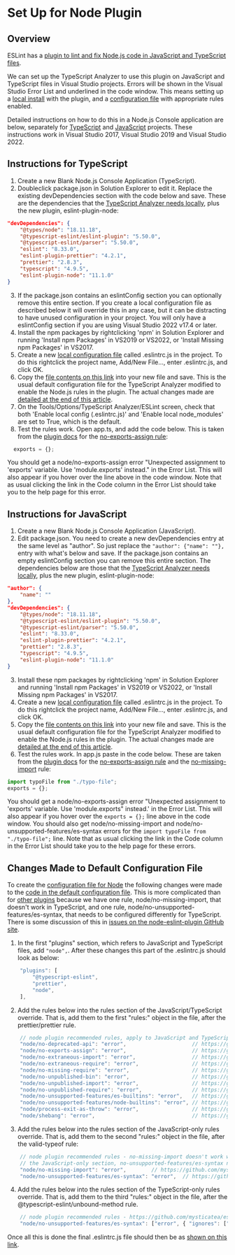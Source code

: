 ﻿# Set Up for Node Plugin

## Overview

ESLint has a [plugin to lint and fix Node.js code in JavaScript and TypeScript files](https://github.com/mysticatea/eslint-plugin-node#readme).  

We can set up the TypeScript Analyzer to use this plugin on JavaScript and TypeScript files in Visual Studio projects.  Errors will be shown in the Visual Studio Error List and underlined in the code window.   This means setting up a [local install](creatinglocalinstall.md) with the plugin, and a [configuration file](configuration.md) with appropriate rules enabled.

Detailed instructions on how to do this in a Node.js Console application are below, separately for [TypeScript](setupnode.md#typescript) and [JavaScript](setupnode.md#javascript) projects.  These instructions work in Visual Studio 2017, Visual Studio 2019 and Visual Studio 2022.

## <a name="typescript"></a>Instructions for TypeScript

1. Create a new Blank Node.js Console Application (TypeScript).
2. Doubleclick package.json in Solution Explorer to edit it.  Replace the existing devDependencies section with the code below and save.  These are the dependencies that the [TypeScript Analyzer needs locally](installs.md#localinstall), plus the new plugin, eslint-plugin-node:
``` json
"devDependencies": {
    "@types/node": "18.11.18",
    "@typescript-eslint/eslint-plugin": "5.50.0",
    "@typescript-eslint/parser": "5.50.0",
    "eslint": "8.33.0",
    "eslint-plugin-prettier": "4.2.1",
    "prettier": "2.8.3",
    "typescript": "4.9.5",
    "eslint-plugin-node": "11.1.0"
}
```
3. If the package.json contains an eslintConfig section you can optionally remove this entire section.  If you create a local configuration file as described below it will override this in any case, but it can be distracting to have unused configuration in your project.  You will only have a eslintConfig section if you are using Visual Studio 2022 v17.4 or later.
4. Install the npm packages by rightclicking 'npm' in Solution Explorer and running 'Install npm Packages' in VS2019 or VS2022, or 'Install Missing npm Packages' in VS2017.
5. Create a new [local configuration file](localconfiguration.md) called .eslintrc.js in the project.  To do this rightclick the project name, Add/New File..., enter .eslintrc.js, and click OK.
6. Copy the [file contents on this link](setupnodeconfig.md) into your new file and save.  This is the usual default configuration file for the TypeScript Analyzer modified to enable the Node.js rules in the plugin.  The actual changes made are [detailed at the end of this article](setupnode.md#changesmadetodefaultconfig).
7. On the Tools/Options/TypeScript Analyzer/ESLint screen, check that both 'Enable local config (.eslintrc.js)' and 'Enable local node_modules' are set to True, which is the default.
8. Test the rules work.  Open app.ts, and add the code below.  This is taken from the [plugin docs](https://github.com/mysticatea/eslint-plugin-node) for the [no-exports-assign rule](https://github.com/mysticatea/eslint-plugin-node/blob/master/docs/rules/no-exports-assign.md):
``` javascript
  exports = {};
```
You should get a node/no-exports-assign error "Unexpected assignment to 'exports' variable. Use 'module.exports' instead." in the Error List.  This will also appear if you hover over the line above in the code window.  Note that as usual clicking the link in the Code column in the Error List should take you to the help page for this error. 

## <a name="javascript"></a>Instructions for JavaScript

1. Create a new Blank Node.js Console Application (JavaScript).
2. Edit package.json.  You need to create a new devDependencies entry at the same level as "author".  So just replace the `"author": {"name": ""},` entry with what's below and save.  If the package.json contains an empty eslintConfig section you can  remove this entire section.  The dependencies below are those that the [TypeScript Analyzer needs locally](installs.md#localinstall), plus the new plugin, eslint-plugin-node:
``` json
"author": {
    "name": ""
},
"devDependencies": {
    "@types/node": "18.11.18",
    "@typescript-eslint/eslint-plugin": "5.50.0",
    "@typescript-eslint/parser": "5.50.0",
    "eslint": "8.33.0",
    "eslint-plugin-prettier": "4.2.1",
    "prettier": "2.8.3",
    "typescript": "4.9.5",
    "eslint-plugin-node": "11.1.0"
}
```
3. Install these npm packages by rightclicking 'npm' in Solution Explorer and running 'Install npm Packages' in VS2019 or VS2022, or 'Install Missing npm Packages' in VS2017.
4. Create a new [local configuration file](localconfiguration.md) called .eslintrc.js in the project.  To do this rightclick the project name, Add/New File..., enter .eslintrc.js, and click OK.
5. Copy the [file contents on this link](setupnodeconfig.md) into your new file and save.  This is the usual default configuration file for the TypeScript Analyzer modified to enable the Node.js rules in the plugin.  The actual changes made are [detailed at the end of this article](setupnode.md#changesmadetodefaultconfig).
6. Test the rules work.  In app.js paste in the code below.  These are taken from the [plugin docs](https://github.com/mysticatea/eslint-plugin-node) for the [no-exports-assign rule](https://github.com/mysticatea/eslint-plugin-node/blob/master/docs/rules/no-exports-assign.md) and the [no-missing-import](https://github.com/mysticatea/eslint-plugin-node/blob/master/docs/rules/no-missing-import.md) rule:
``` javascript
import typoFile from "./typo-file";
exports = {};
```
You should get a node/no-exports-assign error "Unexpected assignment to 'exports' variable. Use 'module.exports" instead.' in the Error List.  This will also appear if you hover over the `exports = {};` line above in the code window.  You should also get node/no-missing-import and node/no-unsupported-features/es-syntax errors for the `import typoFile from "./typo-file";` line.  Note that as usual clicking the link in the Code column in the Error List should take you to the help page for these errors.

## <a name="changesmadetodefaultconfig"></a>Changes Made to Default Configuration File

To create the [configuration file for Node](setupnodeconfig.md) the following changes were made to the [code in the default configuration file](defaultconfig.md#defaulteslintrc).  This is more complicated than for [other plugins](examples.md) because we have one rule, node/no-missing-import, that doesn't work in TypeScript, and one rule, node/no-unsupported-features/es-syntax, that needs to be configured differently for TypeScript.  There is some discussion of this in [issues on the node-eslint-plugin GitHub site](https://github.com/mysticatea/eslint-plugin-node/issues/236).

1. In the first "plugins" section, which refers to JavaScript and TypeScript files, add `"node",`. After these changes this part of the .eslintrc.js should look as below:
``` javascript
    "plugins": [
        "@typescript-eslint",
        "prettier",
        "node",
    ],
```
2. Add the rules below into the rules section of the JavaScript/TypeScript override.  That is, add them to the first "rules:" object in the file, after the prettier/prettier rule.
``` javascript
    // node plugin recommended rules, apply to JavaScript and TypeScript
    "node/no-deprecated-api": "error",                     // https://github.com/mysticatea/eslint-plugin-node/blob/master/docs/rules/no-deprecated-api.md
    "node/no-exports-assign": "error",                     // https://github.com/mysticatea/eslint-plugin-node/blob/master/docs/rules/no-exports-assign.md
    "node/no-extraneous-import": "error",                  // https://github.com/mysticatea/eslint-plugin-node/blob/master/docs/rules/no-extraneous-import.md
    "node/no-extraneous-require": "error",                 // https://github.com/mysticatea/eslint-plugin-node/blob/master/docs/rules/no-extraneous-require.md
    "node/no-missing-require": "error",                    // https://github.com/mysticatea/eslint-plugin-node/blob/master/docs/rules/no-missing-require.md
    "node/no-unpublished-bin": "error",                    // https://github.com/mysticatea/eslint-plugin-node/blob/master/docs/rules/no-unpublished-bin.md
    "node/no-unpublished-import": "error",                 // https://github.com/mysticatea/eslint-plugin-node/blob/master/docs/rules/no-unpublished-import.md
    "node/no-unpublished-require": "error",                // https://github.com/mysticatea/eslint-plugin-node/blob/master/docs/rules/no-unpublished-require.md
    "node/no-unsupported-features/es-builtins": "error",   // https://github.com/mysticatea/eslint-plugin-node/blob/master/docs/rules/no-unsupported-features/es-builtins.md
    "node/no-unsupported-features/node-builtins": "error", // https://github.com/mysticatea/eslint-plugin-node/blob/master/docs/rules/no-unsupported-features/node-builtins.md
    "node/process-exit-as-throw": "error",                 // https://github.com/mysticatea/eslint-plugin-node/blob/master/docs/rules/process-exit-as-throw.md
    "node/shebang": "error",                               // https://github.com/mysticatea/eslint-plugin-node/blob/master/docs/rules/shebang.md
```
3. Add the rules below into the rules section of the JavaScript-only rules override.  That is, add them to the second "rules:" object in the file, after the valid-typeof rule:
``` javascript
    // node plugin recommended rules - no-missing-import doesn't work with normal TypeScript import/export syntax, so it's in
    // the JavaScript-only section, no-unsupported-features/es-syntax needs different configuration for TypeScript, so in both
    "node/no-missing-import": "error",        // https://github.com/mysticatea/eslint-plugin-node/blob/master/docs/rules/no-missing-import.md
    "node/no-unsupported-features/es-syntax": "error",  // https://github.com/mysticatea/eslint-plugin-node/blob/master/docs/rules/no-unsupported-features/es-syntax.md
```
4. Add the rules below into the rules section of the TypeScript-only rules override.  That is, add them to the third "rules:" object in the file, after the @typescript-eslint/unbound-method rule.
``` javascript
    // node plugin recommended rules - https://github.com/mysticatea/eslint-plugin-node/issues/236
    "node/no-unsupported-features/es-syntax": ["error", { "ignores": ["modules"] }],  // https://github.com/mysticatea/eslint-plugin-node/blob/master/docs/rules/no-unsupported-features/es-syntax.md
```
Once all this is done the final .eslintrc.js file should then be as [shown on this link](setupnodeconfig.md).